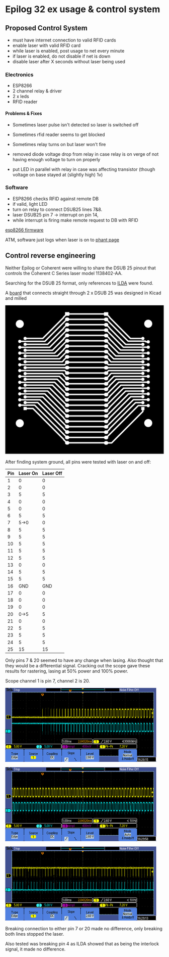 # Epilog 32 ex usage & control system

## Proposed Control System

* must have internet connection to valid RFID cards
* enable laser with valid RFID card
* while laser is enabled, post usage to net every minute
* if laser is enabled, do not disable if net is down
* disable laser after X seconds without laser being used

### Electronics

* ESP8266
* 2 channel relay & driver
* 2 x leds
* RFID reader

#### Problems & Fixes

* Sometimes laser pulse isn't detected so laser is switched off
* Sometimes rfid reader seems to get blocked
* Sometimes relay turns on but laser won't fire
 
* removed diode voltage drop from relay in case relay is on verge of not having enough voltage to turn on properly
* put LED in parallel with relay in case was affecting transistor (though voltage on base stayed at (slightly high) 1v)

### Software

* ESP8266 checks RFID against remote DB
* if valid, light LED
* turn on relay to connect DSUB25 lines 7&8.
* laser DSUB25 pin 7 -> interrupt on pin 14,
* while interrupt is firing make remote request to DB with RFID

[esp8266 firmware](firmware/src/)

ATM, software just logs when laser is on to [phant
page](http://phant.cursivedata.co.uk/streams/kBd098lqXzu3mYJOX9YYckorrEy)

## Control reverse engineering

Neither Epilog or Coherent were willing to share the DSUB 25 pinout that controls the Coherent C Series laser model 1138402-AA.

Searching for the DSUB 25 format, only references to [ILDA](https://www.laserworld.com/en/show-laser-light-faq/technical-show-laser-faq/laser-projectors-technical-faq/1140-how-is-the-ilda-connector-pinout.html) were found.

A [board](bob/) that connects straight through 2 x DSUB 25 was designed in Kicad and milled

![board back](bob/fab/outp0_original_back.png)

After finding system ground, all pins were tested with laser on and off:

| Pin | Laser On | Laser Off | 
| --- | -------- | --------- |
|1|0|0
|2|0|0
|3|5|5
|4|0|0
|5|0|0
|6|5|5
|7|5->0|0
|8|5|5
|9|5|5
|10|5|5
|11|5|5
|12|5|5
|13|0|0
|14|5|5
|15|5|5
|16|GND|GND
|17|0|0
|18|0|0
|19|0|0
|20|0->5|5
|21|0|0
|22|5|5
|23|5|5
|24|5|5
|25|15|15

Only pins 7 & 20 seemed to have any change when lasing. Also thought that they would be a differential signal.
Cracking out the scope gave these results for rastering, lasing at 50% power and 100% power.

Scope channel 1 is pin 7, channel 2 is 20.

![raster](docs/raster.png)

![50%](docs/vector50.png)

![100%](docs/vector100.png)

Breaking connection to either pin 7 or 20 made no difference, only breaking both lines stopped the laser.

Also tested was breaking pin 4 as ILDA showed that as being the interlock signal, it made no difference.

